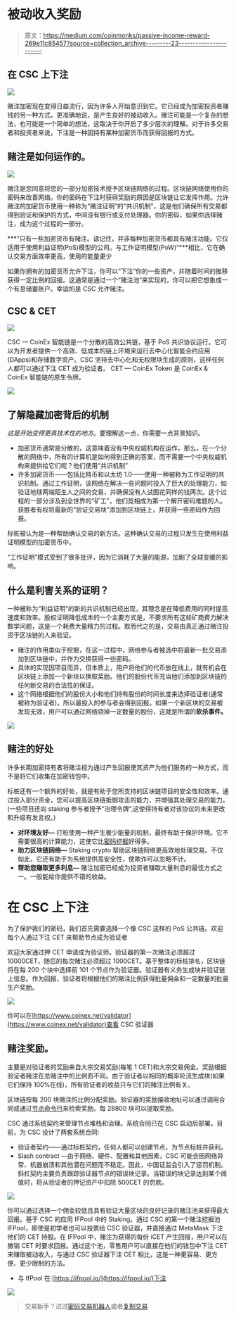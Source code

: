 # 被动收入奖励

> 原文：<https://medium.com/coinmonks/passive-income-reward-269e11c85457?source=collection_archive---------23----------------------->

## 在 CSC 上下注

![](img/5a74d3863048587aaf2a279fad7ca250.png)

赌注加密现在变得日益流行，因为许多人开始意识到它。它已经成为加密投资者赚钱的另一种方式。更准确地说，是产生良好的被动收入。赌注可能是一个复杂的想法，也可能是一个简单的想法，这取决于你开启了多少层次的理解。对于许多交易者和投资者来说，下注是一种因持有某种加密货币而获得回报的方式。

## 赌注是如何运作的。

![](img/9261c6aedbff36e990362e29e53888e1.png)

赌注是您同意将您的一部分加密技术授予区块链网络的过程。区块链网络使用你的密码来改善网络。你的密码在下注时获得奖励的原因是区块链让它发挥作用。允许赌注的加密货币使用一种称为“赌注证明”的“共识机制”，这是他们确保所有交易都得到验证和保护的方式，中间没有银行或支付处理器。你的密码，如果你选择赌注，成为这个过程的一部分。

***“只有一些加密货币有赌注。请记住，并非每种加密货币都具有赌注功能。它仅适用于使用利益证明(PoS)模型的公司。与工作证明模型(PoW)“***相比，它在确认交易方面效率更高，使用的能量更少

如果你拥有的加密货币允许下注，你可以“下注”你的一些资产，并随着时间的推移获得一定比例的回报。这通常是通过一个“赌注池”来实现的，你可以把它想象成一个有息储蓄账户。幸运的是 CSC 允许赌注。

## CSC & CET

![](img/5e2554a52eabbddea9be7fc5ebb27c98.png)

CSC — CoinEx 智能链是一个分散的高效公共链，基于 PoS 共识协议运行。它可以为开发者提供一个高效、低成本的链上环境来运行去中心化智能合约应用(DApps)和存储数字资产。CSC 坚持去中心化和无权限块生成的原则，这样任何人都可以通过下注 CET 成为验证者。 CET — CoinEx Token 是 CoinEx & CoinEx 智能链的原生令牌。

![](img/e84c58ca849f300e08adaaeb178c6c15.png)

## 了解隐藏加密背后的机制

*这是开始变得更具技术性的地方*。要理解这一点，你需要一点背景知识。

*   加密货币通常是分散的，这意味着没有中央权威机构在运作。那么，在一个分散的网络中，所有的计算机是如何得到正确的答案，而不需要一个中央权威机构来提供给它们呢？他们使用“共识机制”
*   许多加密货币——包括比特币和以太坊 1.0——使用一种被称为工作证明的共识机制。通过工作证明，该网络在解决一些问题时投入了巨大的处理能力，如验证地球两端陌生人之间的交易，并确保没有人试图花同样的钱两次。这个过程的一部分涉及到全世界的“矿工”，他们竞相成为第一个解开密码难题的人。获胜者有权将最新的“验证交易块”添加到区块链上，并获得一些密码作为回报。

标桩被认为是一种帮助确认交易的新方法。这种确认交易的过程只发生在使用利益证明模型的加密货币中。

“工作证明”模式受到了很多批评，因为它消耗了大量的能源，加剧了全球变暖的影响。

## 什么是利害关系的证明？

一种被称为“利益证明”的新的共识机制已经出现，其理念是在降低费用的同时提高速度和效率。股权证明降低成本的一个主要方式是，不要求所有这些矿商费力解决数学问题，这是一个耗费大量精力的过程。取而代之的是，交易由真正通过赌注投资于区块链的人来验证。

*   赌注的作用类似于挖掘，在这一过程中，网络参与者被选中将最新一批交易添加到区块链中，并作为交换获得一些密码。
*   具体的实现因项目而异，但本质上，用户将他们的代币放在线上，就有机会在区块链上添加一个新块以换取奖励。他们的股份代币充当他们添加到区块链的任何新交易的合法性的保证。
*   这个网络根据他们的股份大小和他们持有股份的时间长度来选择验证者(通常被称为验证者)。所以最投入的参与者会得到回报。如果一个新区块的交易被发现无效，用户可以通过网络烧掉一定数量的股份，这就是所谓的**砍杀事件。**

![](img/6df237699b45fcc6cac24dd8c3928dca.png)

## 赌注的好处

许多长期加密持有者将赌注视为通过产生回报使其资产为他们服务的一种方式，而不是将它们收集在加密钱包中。

标桩还有一个额外的好处，就是有助于您所支持的区块链项目的安全性和效率。通过投入部分资金，您可以提高区块链抵御攻击的能力，并增强其处理交易的能力。(一些项目还向 staking 参与者授予“治理令牌”,这使得持有者对该协议的未来更改和升级有发言权。)

*   **对环境友好—** 打桩使用一种产生极少能量的机制，最终有助于保护环境。它不需要很高的计算能力，这使它比[密码挖掘](https://www.blockchain-council.org/defi/staking-vs-yield-farming-vs-liquidity-mining/)好得多。
*   **助力区块链网络—** Staking crypto 帮助区块链网络更高效地处理交易。不仅如此，它还有助于为系统提供高安全性，使欺诈可以忽略不计。
*   **帮助您赚取更多利息—** 赌注加密已经成为投资者赚取大量利息的最佳方式之一。一般能给你提供不错的收益。

# 在 CSC 上下注

为了保护我们的密码，我们首先需要选择一个像 CSC 这样的 PoS 公共链。欢迎每个人通过下注 CET 来帮助节点成为验证者

欢迎大家通过押 CET 申请成为验证师。验证器的第一次赌注必须超过 10000CET，随后的每次赌注必须超过 1000CET。基于整体的标桩排名，区块链将在每 200 个块中选择前 101 个节点作为验证器。验证器有义务生成块并验证链上信息。作为回报，验证者将根据他们的赌注比例获得批量佣金和一定数量的批量生产奖励。

![](img/c83505f1d094ee84d7a42de72649eecd.png)

你可以在[https://www.coinex.net/validator](https://www.coinex.net/validator)查看 CSC 验证器

## 赌注奖励。

主要是对验证者的奖励来自大宗交易奖励(每笔 1 CET)和大宗交易佣金。奖励根据验证者赌注在总赌注中的比例而不同。由于验证者以相同的概率轮流生成块(如果它们保持 100%在线)，所有验证者的收益只与它们的赌注比例有关。

区块链按每 200 块赌注的比例分配奖励。验证器的奖励接收地址可以通过调用合同或通过[节点命令行](https://docs.coinex.org/#/en-us/validator_cli)来检索奖励。每 28800 块可以提取奖励。

CSC 通过系统契约来管理节点堆栈和治理。系统合同已在 CSC 启动后部署。目前，为 CSC 设计了两套系统合同:

*   验证者契约——通过标桩契约，任何人都可以创建节点，为节点标桩并获利。
*   Slash contract —由于网络、硬件、配置和其他因素，CSC 可能会因网络异常、机器崩溃和其他潜在问题而不稳定。因此，中国证监会引入了惩罚机制。斜杠契约主要负责跟踪验证器节点的错误块记录。当错误的块记录达到某个阈值时，将从验证者的押记资产中扣除 500CET 的罚款。

![](img/4ebe5ae24ad023909d475ffde2d2c679.png)

你可以通过选择一个佣金较低且具有验证大量区块的良好记录的赌注池来获得最大回报。基于 CSC 的应用 IFPool 中的 Staking。通过 CSC 的第一个赌注挖掘池 IFPool，即使是初学者也可以投票给 CSC 验证器，并直接通过 MetaMask 下注他们的 CET 持股。在 IFPool 中，赌注为获得的每份 iCET 产生回报，用户可以在撤销 CET 时要求回报。通过这个池，零售用户可以直接在他们的钱包中下注 CET 来赚取被动收入，与通过 CSC 验证器下注 CET 相比，这是一种更容易、更方便、更少限制的方法。

*   与 IfPool 在:[https://ifpool.io/](https://ifpool.io/)下注

![](img/d0f596c65e7bc561057d9238add16235.png)

> 交易新手？试试[密码交易机器人](/coinmonks/crypto-trading-bot-c2ffce8acb2a)或者[复制交易](/coinmonks/top-10-crypto-copy-trading-platforms-for-beginners-d0c37c7d698c)